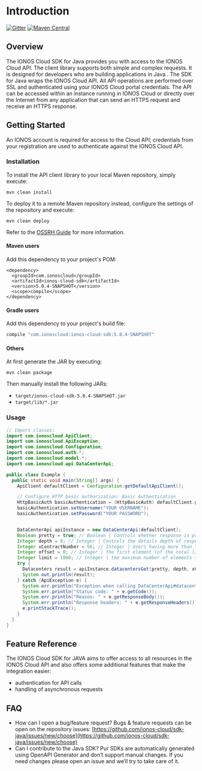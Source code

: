 # Introduction

[![Gitter](https://img.shields.io/gitter/room/ionos-cloud/sdk-general)](https://gitter.im/ionos-cloud/sdk-general) [![Maven Central](https://maven-badges.herokuapp.com/maven-central/com.ionoscloud/ionos-cloud-sdk/badge.svg?style=plastic)](https://mvnrepository.com/artifact/com.ionoscloud/ionos-cloud-sdk)

## Overview

The IONOS Cloud SDK for Java provides you with access to the IONOS Cloud API. The client library supports both simple and complex requests. It is designed for developers who are building applications in Java . The SDK for Java wraps the IONOS Cloud API. All API operations are performed over SSL and authenticated using your IONOS Cloud portal credentials. The API can be accessed within an instance running in IONOS Cloud or directly over the Internet from any application that can send an HTTPS request and receive an HTTPS response.

## Getting Started

An IONOS account is required for access to the Cloud API; credentials from your registration are used to authenticate against the IONOS Cloud API.

### Installation

To install the API client library to your local Maven repository, simply execute:

```text
mvn clean install
```

To deploy it to a remote Maven repository instead, configure the settings of the repository and execute:

```text
mvn clean deploy
```

Refer to the [OSSRH Guide](http://central.sonatype.org/pages/ossrh-guide.html) for more information.

#### Maven users

Add this dependency to your project's POM:

```markup
<dependency>
  <groupId>com.ionoscloud</groupId>
  <artifactId>ionos-cloud-sdk</artifactId>
  <version>5.0.4-SNAPSHOT</version>
  <scope>compile</scope>
</dependency>
```

#### Gradle users

Add this dependency to your project's build file:

```groovy
compile "com.ionoscloud:ionos-cloud-sdk:5.0.4-SNAPSHOT"
```

#### Others

At first generate the JAR by executing:

```text
mvn clean package
```

Then manually install the following JARs:

* `target/ionos-cloud-sdk-5.0.4-SNAPSHOT.jar`
* `target/lib/*.jar`

### Usage

```java
// Import classes:
import com.ionoscloud.ApiClient;
import com.ionoscloud.ApiException;
import com.ionoscloud.Configuration;
import com.ionoscloud.auth.*;
import com.ionoscloud.model.*;
import com.ionoscloud.api.DataCenterApi;

public class Example {
  public static void main(String[] args) {
    ApiClient defaultClient = Configuration.getDefaultApiClient();

    // Configure HTTP basic authorization: Basic Authentication
    HttpBasicAuth basicAuthentication = (HttpBasicAuth) defaultClient.getAuthentication("Basic Authentication");
    basicAuthentication.setUsername("YOUR USERNAME");
    basicAuthentication.setPassword("YOUR PASSWORD");


    DataCenterApi apiInstance = new DataCenterApi(defaultClient);
    Boolean pretty = true; // Boolean | Controls whether response is pretty-printed (with indentation and new lines)
    Integer depth = 0; // Integer | Controls the details depth of response objects.  Eg. GET /datacenters/[ID]  - depth=0: only direct properties are included. Children (servers etc.) are not included  - depth=1: direct properties and children references are included  - depth=2: direct properties and children properties are included  - depth=3: direct properties and children properties and children's children are included  - depth=... and so on
    Integer xContractNumber = 56; // Integer | Users having more than 1 contract need to provide contract number, against which all API requests should be executed
    Integer offset = 0; // Integer | the first element (of the total list of elements) to include in the response (use together with <code>limit</code> for pagination)
    Integer limit = 1000; // Integer | the maximum number of elements to return (use together with <code>offset</code> for pagination)
    try {
      Datacenters result = apiInstance.datacentersGet(pretty, depth, xContractNumber, offset, limit);
      System.out.println(result);
    } catch (ApiException e) {
      System.err.println("Exception when calling DataCenterApi#datacentersGet");
      System.err.println("Status code: " + e.getCode());
      System.err.println("Reason: " + e.getResponseBody());
      System.err.println("Response headers: " + e.getResponseHeaders());
      e.printStackTrace();
    }
  }
}
```

## Feature Reference

The IONOS Cloud SDK for JAVA aims to offer access to all resources in the IONOS Cloud API and also offers some additional features that make the integration easier:

* authentication for API calls
* handling of asynchronous requests

## FAQ

* How can I open a bug/feature request? Bugs & feature requests can be open on the repository issues: [https://github.com/ionos-cloud/sdk-java/issues/new/choose](https://github.com/ionos-cloud/sdk-java/issues/new/choose)
* Can I contribute to the Java SDK? Pur SDKs are automatically generated using OpenAPI Generator and don’t support manual changes. If you need changes please open an issue and we’ll try to take care of it.

